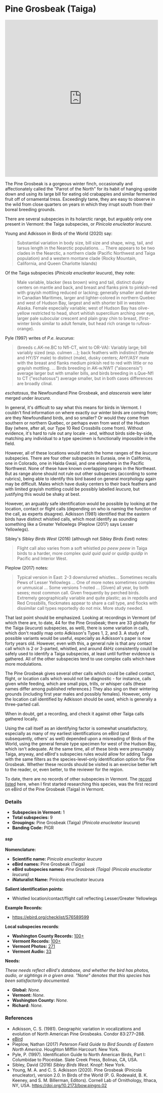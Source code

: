 # Pine Grosbeak (Taiga)

<iframe width="640" height="518" src="https://macaulaylibrary.org/asset/300960971/embed/640" frameborder="0" allowfullscreen style="width:640px;max-width:100%;"></iframe>

The Pine Grosbeak is a gorgeous winter finch, occasionally and affectionately called the "Parrot of the North" for its habit of hanging upside down and using its large bill for eating old crabapples and similar fermented fruit off of ornamental tress. Exceedingly tame, they are easy to observe in the wild from close quarters on years in which they irrupt south from their boreal breeding grounds.

There are several subspecies in its holarctic range, but arguably only one present in Vermont: the Taiga subspecies, or _Pinicola enucleator leucura_.

Young and Adkisson in Birds of the World (2020) say:

> Substantial variation in body size, bill size and shape, wing, tail, and tarsus length in the Nearctic populations. ... There appears to be two clades in the Nearctic, a northern clade (Pacific Northwest and Taiga population) and a western montane clade (Rocky Mountain, California, and Queen Charlotte Islands)

Of the Taiga subspecies (_Pinicola enucleator leucura_), they note:

> Male variable, blacker (less brown) wing and tail, distinct dusky centers on mantle and back, and breast and flanks pink to pinkish-red with grayish mottling reduced or lacking; generally smaller and darker in Canadian Maritimes, larger and lighter-colored in northern Quebec and west of Hudson Bay, largest and with shorter bill in western Alaska. Female especially variable; west of Hudson Bay has olive-yellow restricted to head, short whitish supercilium arching over eye, larger pale subocular crescent and plain gray chin to breast, (first-winter birds similar to adult female, but head rich orange to rufous-orange).

Pyle (1997) writes of _P.e. leucurus_:

> (breeds c.AK-ne.BC to Nfl-CT, wint to OR-VA): Variably large; bill variably sized (esp. culmen ...); back feathers with indistinct (female and HY/SY male) to distinct (male), dusky centers; AHY/ASY male with the breast and flanks medium pinkish red to red with little or no grayish mottling. ... Birds breeding in AK-w.NWT ("alascensis") average larger but with smaller bills, and birds breeding in s.Que-Nfl to CT ("eschatosus") average smaller, but in both cases differences are broadly clinal.

_eschatosus_, the Newfoundland Pine Grosbeak, and _alascensis_ were later merged under _leucura_.

In general, it's difficult to say what this means for birds in Vermont. I couldn't find information on where exactly our winter birds are coming from; are they Newfoundland birds, and so smaller? Or would they come from southern or northern Quebec, or perhaps even from west of the Hudson Bay (where, after all, our Type 10 Red Crossbills come from). Without evidence, it's hard to rule out any locale - and, without birds side-by-side, matching any individual to a type specimen is functionally impossible in the field.

However, all of these locations would match the home ranges of the _leucura_ subspecies. There are four other subspecies in Eurasia, one in California, one in Colorado, one in Haida Gwaii, and one elsewhere in the Pacific Northwest. None of these have known overlapping ranges in the Northeast. But as range alone should not rule out other subspecies (according to some rubrics), being able to identify this bird based on general morphology again may be difficult. Males which have dusky centers to their back feathers and with limited grayish mottling could be possibly labelled _leucura_, but justifying this would be shaky at best.

However, an arguably safe identification would be possible by looking at the location, contact or flight calls (depending on who is naming the function of the call, as experts disagree). Adkisson (1981) identified that the eastern birds have distinct whistled calls, which most identify as sounding something like a Greater Yellowlegs (Pieplow (2017) says Lesser Yellowlegs).

Sibley's _Sibley Birds West_ (2016) (although not _Sibley Birds East_) notes:

> Flight call also varies from a soft whistled _po peew peew_ in Taiga birds to a harder, more complex _quid quid quid_ or _quidip quidip_ in Pacific and Interior West.

Pieplow (2017) notes:

> Typical version in East: 2-3 downslurred whistles... Sometimes recalls Pews of Lesser Yellowlegs ... One of more notes sometimes complex or unmusical ... Some versions 1-noted ... [Given] all year, by both sexes; most common call. Given frequently by perched birds. Extremely geographically variable and quite plastic; as in repdolls and Red Crossbills, flockmates appear to share a call type, and flocks with dissimilar call types reportedly do not mix. More study needed.

That last point should be emphasized. Looking at recordings in Vermont (of which there are, to date, 44 for the Pine Grosbeak; there are 33 globally for the Taiga (_leucura_) subspecies, as well), there is some variation in calls, which don't readily map onto Adkisson's Types 1, 2, and 3. A study of possible variants would be useful, especially as Adkisson's paper is now forty years old. However, even with this, a general rule is that any contact call which is 2 or 3-parted, whistled, and around 4kHz consistently could be safely used to identify a Taiga subspecies, at least until further evidence is gathered. All of the other subspecies tend to use complex calls which have more modulations.

The Pine Grosbeak gives several other calls which could be called contact, flight, or location calls which would not be diagnostic - for instance, calls given while feeding, which are small pips, trills, or whisper calls (these names differ among published references.) They also sing on their wintering grounds (including first year males and possibly females). However, only the location call identified by Adkisson should be used, which is generally a three-parted call.

When in doubt, get a recording, and check it against other Taiga calls gathered locally.

Using the call itself as an identifying factor is somewhat unsatisfactory, especially as many of my earliest identifications on eBird (and subsequently, others' as well) depended upon a misreading of Birds of the World, using the general female type specimen for west of the Hudson Bay, which isn't adequate. At the same time, all of these birds were presumably Taiga, anyway, and eBird's subspecies rules would allow for adding Taiga with the same filters as the species-level-only identification option for Pine Grosbeak. Whether these records should be visited is an exercise better left to the reader, or, even better, to the reviewer for the region.

To date, there are no records of other subspecies in Vermont. The [record listed](https://ebird.org/checklist/S76190268) here, when I first started researching this species, was the first record on eBird of the Pine Grosbeak (Taiga) in Vermont.

### Details

- **Subspecies in Vermont:** 1
- **Total subspecies:** 9
- **Groupings:** Pine Grosbeak (Taiga) (_Pinicola enucleator leucura_)
- **Banding Code:** PIGR

#### _ssp_

**Nomenclature:**
- **Scientific name:** _Pinicola enucleator leucura_
- **eBird names:** Pine Grosbeak (Taiga)
- **eBird subspecies names:** _Pine Grosbeak (Taiga) (Pinicola enucleator leucura)_
- **iNaturalist Name:** Pinicola enucleator leucura

**Salient identification points:**
- Whistled location/contact/flight call reflecting Lesser/Greater Yellowlegs

**Example Records:**
- https://ebird.org/checklist/S76589599

**Local subspecies records**:
- **Washington County Records:** [100+](https://ebird.org/map/pingro6?neg=true&env.minX=&env.minY=&env.maxX=&env.maxY=&zh=false&gp=false&ev=Z&mr=1-12&bmo=1&emo=12&yr=all&byr=1900&eyr=2021)
- **Vermont Records:** [100+](https://ebird.org/map/pingro6?neg=true&env.minX=&env.minY=&env.maxX=&env.maxY=&zh=false&gp=false&ev=Z&mr=1-12&bmo=1&emo=12&yr=all&byr=1900&eyr=2021)
- **Vermont Photos:** [271](https://ebird.org/media/catalog?taxonCode=pingro6&mediaType=p&q=Pine%20Grosbeak%20(Taiga)%20-%20Pinicola%20enucleator%20leucura)
- **Vermont Audio:** [33](https://ebird.org/media/catalog?taxonCode=pingro6&mediaType=a&q=Pine%20Grosbeak%20(Taiga)%20-%20Pinicola%20enucleator%20leucura)

**Needs:**

_These needs reflect eBird's database, and whether the bird has photos, audio, or sightings in a given area. "None" denotes that this species has been satisfactorily documented._

- **Global:** _None._
- **Vermont:** _None._
- **Washington County:** _None._
- **Richard:** _None._

### References

- Adkisson, C. S. (1981). Geographic variation in vocalizations and evolution of North American Pine Grosbeaks. Condor 83:277–288.
- [eBird](https://ebird.org/species/pingro)
- Pieplow, Nathan (2017) _Peterson Field Guide to Bird Sounds of Eastern North America_. Houghton Mifflin Harcourt: New York.
- Pyle, P. (1997). Identification Guide to North American Birds, Part I: Columbidae to Ploceidae. Slate Creek Press, Bolinas, CA, USA.
- Sibley, David (2016) _Sibley Birds West_. Knopf: New York.
- Young, M. A. and C. S. Adkisson (2020). Pine Grosbeak (Pinicola enucleator), version 2.0. In Birds of the World (P. G. Rodewald, B. K. Keeney, and S. M. Billerman, Editors). Cornell Lab of Ornithology, Ithaca, NY, USA. https://doi.org/10.2173/bow.pingro.02

